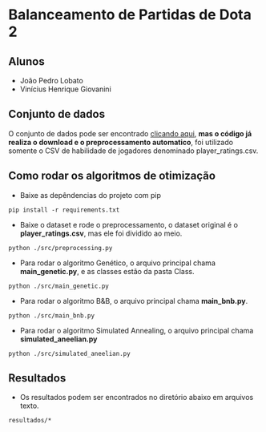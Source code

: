 # Balanceamento de Partidas de Dota 2

## Alunos

- João Pedro Lobato
- Vinícius Henrique Giovanini

## Conjunto de dados

O conjunto de dados pode ser encontrado [clicando aqui](https://www.kaggle.com/datasets/devinanzelmo/dota-2-matches?select=player_ratings.csv), **mas o código já realiza o download e o preprocessamento automatico**, foi utilizado somente o CSV de habilidade de jogadores denominado player_ratings.csv.

## Como rodar os algoritmos de otimização

- Baixe as depêndencias do projeto com pip

```
pip install -r requirements.txt
```

- Baixe o dataset e rode o preprocessamento, o dataset original é o **player_ratings.csv**, mas ele foi dividido ao meio.

```
python ./src/preprocessing.py
```

- Para rodar o algoritmo Genético, o arquivo principal chama **main_genetic.py**, e as classes estão da pasta Class.

```
python ./src/main_genetic.py
```

- Para rodar o algoritmo B&B, o arquivo principal chama **main_bnb.py**.

```
python ./src/main_bnb.py
```

- Para rodar o algoritmo Simulated Annealing, o arquivo principal chama **simulated_aneelian.py**

```
python ./src/simulated_aneelian.py
```

## Resultados

- Os resultados podem ser encontrados no diretório abaixo em arquivos texto.

```
resultados/*
```
